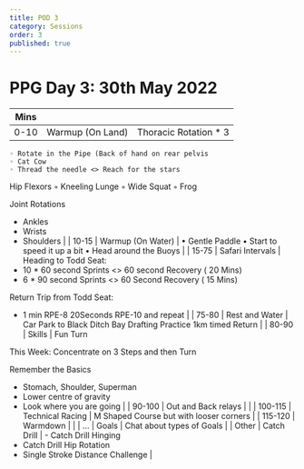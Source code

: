 ```yaml
---
title: POD 3
category: Sessions
order: 3
published: true
---
```


# PPG Day 3: 30th May 2022

| Mins |  |  |
| --- | --- | --- |
| 0-10 | Warmup (On Land) | Thoracic Rotation * 3
    ◦ Rotate in the Pipe (Back of hand on rear pelvis
    ◦ Cat Cow
    ◦ Thread the needle <> Reach for the stars

Hip Flexors
    ◦ Kneeling Lunge
    ◦ Wide Squat
    ◦ Frog

Joint Rotations
- Ankles
- Wrists
- Shoulders |
| 10-15 | Warmup (On Water)  | • Gentle Paddle
• Start to speed it up a bit
• Head around the Buoys |
| 15-75 | Safari Intervals | Heading to Todd Seat:
- 10 * 60 second Sprints  <>  60  second Recovery ( 20 Mins)
- 6 * 90 second Sprints <>  60  Second Recovery ( 15 Mins)

Return Trip  from Todd Seat:
- 1 min RPE-8 20Seconds RPE-10 and repeat  |
| 75-80 | Rest and Water | Car Park to Black Ditch Bay Drafting Practice
1km  timed Return |
| 80-90 | Skills | Fun Turn

This Week: Concentrate on 3 Steps and then Turn

Remember the Basics
- Stomach, Shoulder, Superman
- Lower centre of gravity
- Look where you are going |
| 90-100 | Out and Back relays |  |
| 100-115 | Technical Racing | M Shaped Course but with looser corners |
| 115-120 | Warmdown |  |
| … | Goals | Chat about types of Goals |
| Other | Catch Drill | - Catch Drill Hinging
- Catch Drill Hip Rotation
- Single Stroke Distance Challenge |